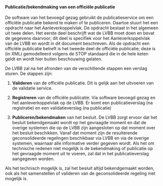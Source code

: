 #### Publicatie/bekendmaking van een officiële publicatie

De software van het bevoegd gezag gebruikt de publicatieservice om een officiële
publicatie bekend te maken of te publiceren. Daartoe stuurt het een opdracht
naar het Aanleverkoppelvlak. De opdracht bestaat in het algemeen uit twee delen.
Het eerste deel beschrijft wat de LVBB moet doen en bevat de gegevens daarvoor;
dit deel is specifiek voor het Aanleverkoppelvlak van de LVBB en wordt in dit
document beschreven. Als de opdracht een officiële publicatie betreft is het
tweede deel de officiële publicatie; deze is (in XML) gemodelleerd volgens de
STOP standaard die in de hele keten geldt en wordt hier buiten beschouwing
gelaten.

De LVBB zal na het afronden van de verschillende stappen een verslag sturen. De
stappen zijn:

1.  **Valideren** van de officiële publicatie. Dit is gelijk aan het uitvoeren
    van de validatie service.

2.  **Registreren** van de officiële publicatie. Via software bevoegd gezag en
    het aanleverkoppelvlak op de LVBB. Er komt een publicatieverslag (na
    registratie) en een validatieverslag (na publicatie)

3.  **Publiceren/bekendmaken** van het besluit. De LVBB zorgt ervoor dat het
    besluit bekendgemaakt wordt op het gevraagde moment en dat de overige
    systemen die op de LVBB zijn aangesloten op dat moment over het besluit
    beschikken. Vanaf dat moment zijn de resulterende geconsolideerde regelingen
    beschikbaar via LVBB en via de overige systemen, waarnaar alle informative
    verder gegeven wordt. Als het om technische redenen niet mogelijk is de
    bekendmaking of publicatie op het gevraagde moment uit te voeren, zal dat in
    het publicatieverslag aangegeven worden.

Als het technisch mogelijk is, zal het besluit altijd bekendgemaakt worden, ook
als het samenstellen of valideren van de geconsolideerde regeling niet mogelijk
is.
